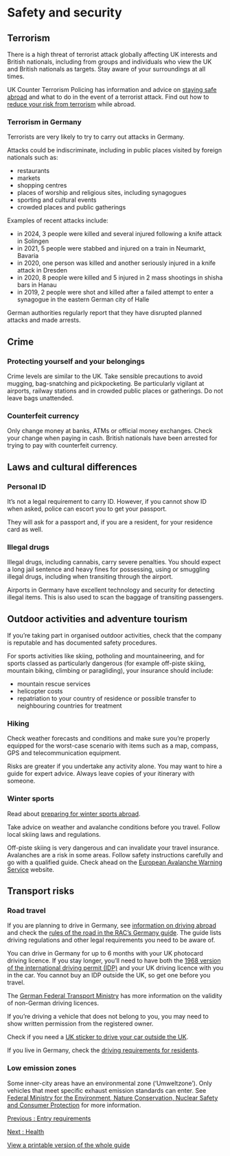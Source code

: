 # Safety and security

## Terrorism

There is a high threat of terrorist attack globally affecting UK interests and British nationals, including from groups and individuals who view the UK and British nationals as targets. Stay aware of your surroundings at all times.

UK Counter Terrorism Policing has information and advice on [staying safe abroad](https://www.counterterrorism.police.uk/safetyadvice/) and what to do in the event of a terrorist attack. Find out how to [reduce your risk from terrorism](https://www.gov.uk/guidance/reduce-your-risk-from-terrorism-while-abroad) while abroad.

### Terrorism in Germany

Terrorists are very likely to try to carry out attacks in Germany.

Attacks could be indiscriminate, including in public places visited by foreign nationals such as:

* restaurants
* markets
* shopping centres
* places of worship and religious sites, including synagogues
* sporting and cultural events
* crowded places and public gatherings

Examples of recent attacks include:

* in 2024, 3 people were killed and several injured following a knife attack in Solingen
* in 2021, 5 people were stabbed and injured on a train in Neumarkt, Bavaria
* in 2020, one person was killed and another seriously injured in a knife attack in Dresden
* in 2020, 8 people were killed and 5 injured in 2 mass shootings in shisha bars in Hanau
* in 2019, 2 people were shot and killed after a failed attempt to enter a synagogue in the eastern German city of Halle

German authorities regularly report that they have disrupted planned attacks and made arrests.

## Crime

### Protecting yourself and your belongings

Crime levels are similar to the UK. Take sensible precautions to avoid mugging, bag-snatching and pickpocketing. Be particularly vigilant at airports, railway stations and in crowded public places or gatherings. Do not leave bags unattended.

### Counterfeit currency

Only change money at banks, ATMs or official money exchanges. Check your change when paying in cash. British nationals have been arrested for trying to pay with counterfeit currency.

## Laws and cultural differences

### Personal ID

It’s not a legal requirement to carry ID. However, if you cannot show ID when asked, police can escort you to get your passport.

They will ask for a passport and, if you are a resident, for your residence card as well.

### Illegal drugs

Illegal drugs, including cannabis, carry severe penalties. You should expect a long jail sentence and heavy fines for possessing, using or smuggling illegal drugs, including when transiting through the airport.

Airports in Germany have excellent technology and security for detecting illegal items. This is also used to scan the baggage of transiting passengers.

## Outdoor activities and adventure tourism

If you’re taking part in organised outdoor activities, check that the company is reputable and has documented safety procedures.

For sports activities like skiing, potholing and mountaineering, and for sports classed as particularly dangerous (for example off-piste skiing, mountain biking, climbing or paragliding), your insurance should include:

* mountain rescue services
* helicopter costs
* repatriation to your country of residence or possible transfer to neighbouring countries for treatment

### Hiking

Check weather forecasts and conditions and make sure you’re properly equipped for the worst-case scenario with items such as a map, compass, GPS and telecommunication equipment.

Risks are greater if you undertake any activity alone. You may want to hire a guide for expert advice. Always leave copies of your itinerary with someone.

### Winter sports

Read about [preparing for winter sports abroad](https://www.gov.uk/guidance/winter-sports-stay-safe-on-the-slopes).

Take advice on weather and avalanche conditions before you travel. Follow local skiing laws and regulations.

Off-piste skiing is very dangerous and can invalidate your travel insurance. Avalanches are a risk in some areas. Follow safety instructions carefully and go with a qualified guide. Check ahead on the [European Avalanche Warning Service](https://www.avalanches.org/) website.

## Transport risks

### Road travel

If you are planning to drive in Germany, see [information on driving abroad](https://www.gov.uk/driving-abroad) and check the [rules of the road in the RAC’s Germany guide](https://www.rac.co.uk/drive/travel/country/germany/). The guide lists driving regulations and other legal requirements you need to be aware of.

You can drive in Germany for up to 6 months with your UK photocard driving licence. If you stay longer, you’ll need to have both the [1968 version of the international driving permit (IDP)](https://www.gov.uk/driving-abroad/international-driving-permit) and your UK driving licence with you in the car. You cannot buy an IDP outside the UK, so get one before you travel.

The [German Federal Transport Ministry](https://www.bmvi.de/SharedDocs/EN/Articles/StV/Roadtraffic/validity-foreign-driving-licences-in-germany.html) has more information on the validity of non-German driving licences.

If you’re driving a vehicle that does not belong to you, you may need to show written permission from the registered owner.

Check if you need a [UK sticker to drive your car outside the UK](https://www.gov.uk/displaying-number-plates/flags-symbols-and-identifiers).

If you live in Germany, check the [driving requirements for residents](https://www.gov.uk/guidance/living-in-germany#driving-in-germany).

### Low emission zones

Some inner-city areas have an environmental zone (‘Umweltzone’). Only vehicles that meet specific exhaust emission standards can enter. See [Federal Ministry for the Environment, Nature Conservation, Nuclear Safety and Consumer Protection](https://www.bmuv.de/en/topics/air-noise-mobility/air/emissions-control-sticker-low-emission-zone) for more information.

[Previous
:
Entry requirements](/foreign-travel-advice/germany/entry-requirements)

[Next
:
Health](/foreign-travel-advice/germany/health)

[View a printable version of the whole guide](/foreign-travel-advice/germany/print)